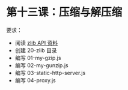 # 第十三课：压缩与解压缩

要求：  
- 阅读 [zlib API 资料](http://nodejs.cn/api/zlib.html)  
- 创建 20-zlib 目录  
- 编写 01-my-gzip.js  
- 编写 02-my-gunzip.js  
- 编写 03-static-http-server.js  
- 编写 04-proxy.js  

